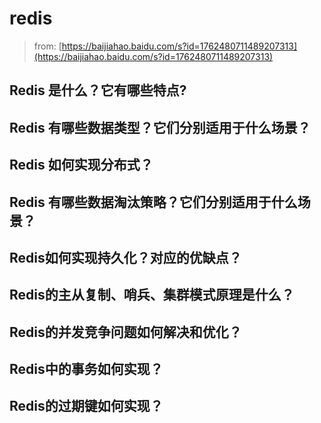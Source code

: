 # redis

> from: [https://baijiahao.baidu.com/s?id=1762480711489207313](https://baijiahao.baidu.com/s?id=1762480711489207313)

## Redis 是什么？它有哪些特点?

## Redis 有哪些数据类型？它们分别适用于什么场景？

## Redis 如何实现分布式？

## Redis 有哪些数据淘汰策略？它们分别适用于什么场景？

## Redis如何实现持久化？对应的优缺点？

## Redis的主从复制、哨兵、集群模式原理是什么？

## Redis的并发竞争问题如何解决和优化？

## Redis中的事务如何实现？

## Redis的过期键如何实现？
